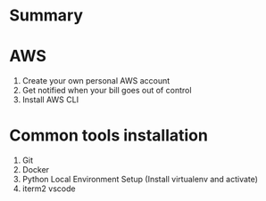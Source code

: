 # Summary

# AWS

1. Create your own personal AWS account
2. Get notified when your bill goes out of control
3. Install AWS CLI

# Common tools installation

1. Git
2. Docker
3. Python Local Environment Setup (Install virtualenv and activate)
4. iterm2 vscode